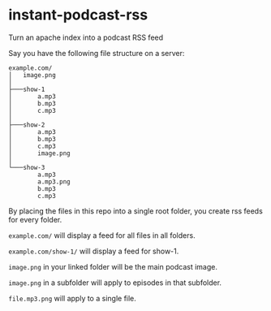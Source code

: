# instant-podcast-rss
Turn an apache index into a podcast RSS feed

Say you have the following file structure on a server:

````
example.com/
│   image.png
│
├───show-1
│       a.mp3
│       b.mp3
│       c.mp3
│
├───show-2
│       a.mp3
│       b.mp3
│       c.mp3
│       image.png
│
└───show-3
        a.mp3
        a.mp3.png
        b.mp3
        c.mp3
````

By placing the files in this repo into a single root folder, you create rss feeds for every folder.

`example.com/` will display a feed for all files in all folders.

`example.com/show-1/` will display a feed for show-1.

`image.png` in your linked folder will be the main podcast image.

`image.png` in a subfolder will apply to episodes in that subfolder.

`file.mp3.png` will apply to a single file.
